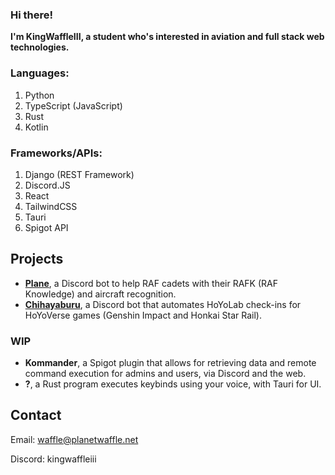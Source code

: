 ### Hi there!

**I'm KingWaffleIII, a student who's interested in aviation and full stack web technologies.**

### Languages:
1. Python
2. TypeScript (JavaScript)
3. Rust
4. Kotlin

### Frameworks/APIs:
1. Django (REST Framework)
2. Discord.JS
3. React
4. TailwindCSS
5. Tauri
6. Spigot API

## Projects
- **[Plane](https://github.com/KingWaffleIII/Plane)**, a Discord bot to help RAF cadets with their RAFK (RAF Knowledge) and aircraft recognition.
- **[Chihayaburu](https://github.com/KingWaffleIII/Chihayaburu)**, a Discord bot that automates HoYoLab check-ins for HoYoVerse games (Genshin Impact and Honkai Star Rail).

### WIP
- **Kommander**, a Spigot plugin that allows for retrieving data and remote command execution for admins and users, via Discord and the web.
- **?**, a Rust program executes keybinds using your voice, with Tauri for UI.


## Contact
Email: waffle@planetwaffle.net

Discord: kingwaffleiii
